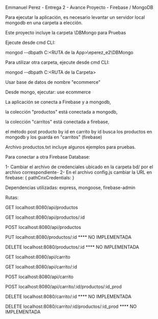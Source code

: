 Emmanuel Perez - Entrega 2 - Avance Proyecto - Firebase / MongoDB

Para ejecutar la aplicación, es necesario levantar un servidor local mongodb en una carpeta a elección.

Este proyecto incluye la carpeta \DBMongo para Pruebas

Ejecute desde cmd CLI:

mongod --dbpath C:\<RUTA de la App>\eperez_e2\DBMongo

Para utilizar otra carpeta, ejecute desde cmd CLI:

mongod --dbpath C:\<RUTA de la Carpeta>

Usar base de datos de nombre "ecommerce"

Desde mongo, ejecutar: use ecommerce


La aplicación se conecta a Firebase y a mongodb, 

la colección "productos" está conectada a mongodb,

la colección "carritos" está conectada a firebase, 

el método post producto by id en carrito by id busca los productos en mongodb y los guarda en "carritos" (firebase)


Archivo productos.txt incluye algunos ejemplos para pruebas.


Para conectar a otra Firebase Database:

1- Cambiar el archivo de credenciales ubicado en la carpeta bd/ por el archivo correspondiente-
2- En el archivo config.js cambiar la URL en firebase: { pathCnxCredentials: <URL de la base de datos Firebase> }


Dependencias utilizadas: express, mongoose, firebase-admin


Rutas:

GET localhost:8080/api/productos

GET localhost:8080/api/productos/:id

POST localhost:8080/api/productos

PUT localhost:8080/productos/:id **** NO IMPLEMENTADA

DELETE localhost:8080/productos/:id **** NO IMPLEMENTADA

GET localhost:8080/api/carrito

GET localhost:8080/api/carrito/:id

POST localhost:8080/api/carrito

POST localhost:8080/api/carrito/:id/productos/:id_prod

DELETE localhost:8080/carrito/:id **** NO IMPLEMENTADA

DELETE localhost:8080/carrito/:id/productos/:id_prod **** NO IMPLEMENTADA